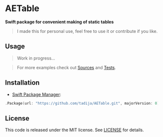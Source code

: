 # AETable

**Swift package for convenient making of static tables**

> I made this for personal use, feel free to use it or contribute if you like.

## Usage

> Work in progress...

> For more examples check out [Sources](Sources) and [Tests](Tests).

## Installation

- [Swift Package Manager](https://swift.org/package-manager/):

```swift
.Package(url: "https://github.com/tadija/AETable.git", majorVersion: 0)
```

## License
This code is released under the MIT license. See [LICENSE](LICENSE) for details.
